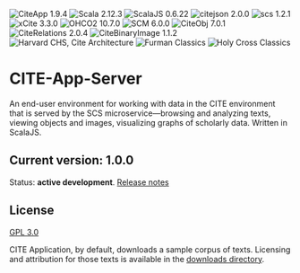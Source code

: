 ![CiteApp 1.9.4](https://img.shields.io/badge/CiteApp-1.9.4-blue.svg) ![Scala 2.12.3](https://img.shields.io/badge/scala-2.12.3-brightgreen.svg) ![ScalaJS 0.6.22](https://img.shields.io/badge/scala%20js-0.6.22-brightgreen.svg) ![citejson 2.0.0](https://img.shields.io/badge/citejson-2.0.0-green.svg) ![scs 1.2.1](https://img.shields.io/badge/scs-1.2.1-green.svg) ![xCite 3.3.0](https://img.shields.io/badge/xcite-3.3.0-green.svg) ![OHCO2 10.7.0](https://img.shields.io/badge/ohco2-10.7.0-green.svg) ![SCM 6.0.0](https://img.shields.io/badge/scm-6.0.0-green.svg) ![CiteObj 7.0.1](https://img.shields.io/badge/citeobj-7.0.1-green.svg) ![CiteRelations 2.0.4](https://img.shields.io/badge/citerelations-2.0.4-green.svg) ![CiteBinaryImage 1.1.2](https://img.shields.io/badge/citebinaryimage-1.1.2-green.svg) ![Harvard CHS, Cite Architecture](https://img.shields.io/badge/harvard%20chs-cite--architecture-A51C30.svg) ![Furman Classics](https://img.shields.io/badge/furman-classics-582C83.svg) ![Holy Cross Classics](https://img.shields.io/badge/holy%20cross-classics-602d89.svg)

# CITE-App-Server
An end-user environment for working with data in the CITE environment that is served by the SCS microservice—browsing and analyzing texts, viewing objects and images, visualizing graphs of scholarly data. Written in ScalaJS.

## Current version: 1.0.0

Status:  **active development**. [Release notes](releases.md)

## License

[GPL 3.0](https://opensource.org/licenses/gpl-3.0.html)

CITE Application, by default, downloads a sample corpus of texts. Licensing and attribution for those texts is available in the [downloads directory](downloads).

